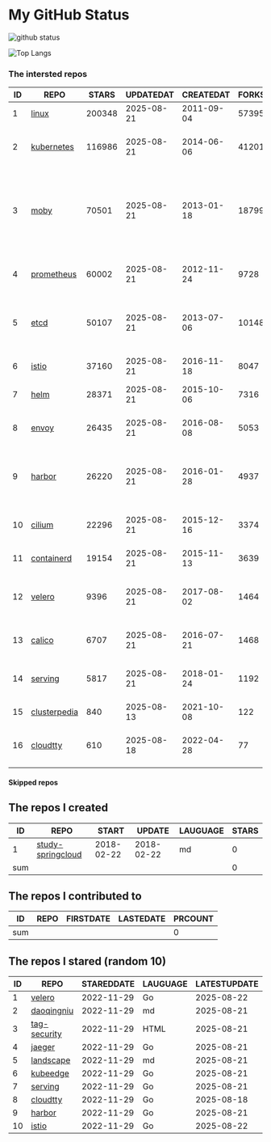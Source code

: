 # My GitHub Status

<img src="https://github-readme-stats-1.yihong0618.vercel.app/api?username=daoqingniu&show_icons=true&&&hide_title=true&count_private=true" alt="github status" />

![Top Langs](https://github-readme-stats-1.yihong0618.vercel.app/api/top-langs/?username=daoqingniu&layout=compact)

<!--START_SECTION:github_repos-->
### The intersted repos
| ID |                              REPO                               | STARS  | UPDATEDAT  | CREATEDAT  | FORKSCOUNT |                                                DESCRIPTIONS                                                |
|----|-----------------------------------------------------------------|--------|------------|------------|------------|------------------------------------------------------------------------------------------------------------|
|  1 | [linux](https://github.com/torvalds/linux)                      | 200348 | 2025-08-21 | 2011-09-04 |      57395 | Linux kernel source tree                                                                                   |
|  2 | [kubernetes](https://github.com/kubernetes/kubernetes)          | 116986 | 2025-08-21 | 2014-06-06 |      41201 | Production-Grade Container Scheduling and Management                                                       |
|  3 | [moby](https://github.com/moby/moby)                            |  70501 | 2025-08-21 | 2013-01-18 |      18799 | The Moby Project - a collaborative project for the container ecosystem to assemble container-based systems |
|  4 | [prometheus](https://github.com/prometheus/prometheus)          |  60002 | 2025-08-21 | 2012-11-24 |       9728 | The Prometheus monitoring system and time series database.                                                 |
|  5 | [etcd](https://github.com/etcd-io/etcd)                         |  50107 | 2025-08-21 | 2013-07-06 |      10148 | Distributed reliable key-value store for the most critical data of a distributed system                    |
|  6 | [istio](https://github.com/istio/istio)                         |  37160 | 2025-08-21 | 2016-11-18 |       8047 | Connect, secure, control, and observe services.                                                            |
|  7 | [helm](https://github.com/helm/helm)                            |  28371 | 2025-08-21 | 2015-10-06 |       7316 | The Kubernetes Package Manager                                                                             |
|  8 | [envoy](https://github.com/envoyproxy/envoy)                    |  26435 | 2025-08-21 | 2016-08-08 |       5053 | Cloud-native high-performance edge/middle/service proxy                                                    |
|  9 | [harbor](https://github.com/goharbor/harbor)                    |  26220 | 2025-08-21 | 2016-01-28 |       4937 | An open source trusted cloud native registry project that stores, signs, and scans content.                |
| 10 | [cilium](https://github.com/cilium/cilium)                      |  22296 | 2025-08-21 | 2015-12-16 |       3374 | eBPF-based Networking, Security, and Observability                                                         |
| 11 | [containerd](https://github.com/containerd/containerd)          |  19154 | 2025-08-21 | 2015-11-13 |       3639 | An open and reliable container runtime                                                                     |
| 12 | [velero](https://github.com/vmware-tanzu/velero)                |   9396 | 2025-08-21 | 2017-08-02 |       1464 | Backup and migrate Kubernetes applications and their persistent volumes                                    |
| 13 | [calico](https://github.com/projectcalico/calico)               |   6707 | 2025-08-21 | 2016-07-21 |       1468 | Cloud native networking and network security                                                               |
| 14 | [serving](https://github.com/knative/serving)                   |   5817 | 2025-08-21 | 2018-01-24 |       1192 | Kubernetes-based, scale-to-zero, request-driven compute                                                    |
| 15 | [clusterpedia](https://github.com/clusterpedia-io/clusterpedia) |    840 | 2025-08-13 | 2021-10-08 |        122 | The Encyclopedia of Kubernetes clusters                                                                    |
| 16 | [cloudtty](https://github.com/cloudtty/cloudtty)                |    610 | 2025-08-18 | 2022-04-28 |         77 | A Friendly Kubernetes CloudShell (Web Terminal) !                                                          |



#### Skipped repos
<!--END_SECTION:github_repos-->

<!--START_SECTION:my_github-->
## The repos I created
| ID  |                                 REPO                                 |   START    |   UPDATE   | LAUGUAGE | STARS |
|-----|----------------------------------------------------------------------|------------|------------|----------|-------|
|   1 | [study-springcloud](https://github.com/daoqingniu/study-springcloud) | 2018-02-22 | 2018-02-22 | md       |     0 |
| sum |                                                                      |            |            |          |     0 |

## The repos I contributed to
| ID  | REPO | FIRSTDATE | LASTEDATE | PRCOUNT |
|-----|------|-----------|-----------|---------|
| sum |      |           |           |       0 |

## The repos I stared (random 10)
| ID |                          REPO                          | STAREDDATE | LAUGUAGE | LATESTUPDATE |
|----|--------------------------------------------------------|------------|----------|--------------|
|  1 | [velero](https://github.com/vmware-tanzu/velero)       | 2022-11-29 | Go       | 2025-08-22   |
|  2 | [daoqingniu](https://github.com/daoqingniu/daoqingniu) | 2022-11-29 | md       | 2025-08-21   |
|  3 | [tag-security](https://github.com/cncf/tag-security)   | 2022-11-29 | HTML     | 2025-08-21   |
|  4 | [jaeger](https://github.com/jaegertracing/jaeger)      | 2022-11-29 | Go       | 2025-08-21   |
|  5 | [landscape](https://github.com/cncf/landscape)         | 2022-11-29 | md       | 2025-08-21   |
|  6 | [kubeedge](https://github.com/kubeedge/kubeedge)       | 2022-11-29 | Go       | 2025-08-21   |
|  7 | [serving](https://github.com/knative/serving)          | 2022-11-29 | Go       | 2025-08-21   |
|  8 | [cloudtty](https://github.com/cloudtty/cloudtty)       | 2022-11-29 | Go       | 2025-08-18   |
|  9 | [harbor](https://github.com/goharbor/harbor)           | 2022-11-29 | Go       | 2025-08-21   |
| 10 | [istio](https://github.com/istio/istio)                | 2022-11-29 | Go       | 2025-08-22   |

<!--END_SECTION:my_github-->
